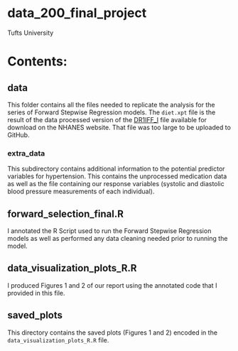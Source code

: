 # data_200_final_project
Tufts University

# Contents:
## data
This folder contains all the files needed to replicate the analysis for the series of Forward Stepwise Regression models. The `diet.xpt` file is the result of the data processed version of the [DR1IFF_I](https://wwwn.cdc.gov/nchs/nhanes/search/datapage.aspx?Component=Dietary&CycleBeginYear=2015) file available for download on the NHANES website. That file was too large to be uploaded to GitHub.

### extra_data
This subdirectory contains additional information to the potential predictor variables for hypertension. This contains the unprocessed medication data as well as the file containing our response variables (systolic and diastolic blood pressure measurements of each individual).

## forward_selection_final.R
I annotated the R Script used to run the Forward Stepwise Regression models as well as performed any data cleaning needed prior to running the model.

## data_visualization_plots_R.R
I produced Figures 1 and 2 of our report using the annotated code that I provided in this file.

## saved_plots
This directory contains the saved plots (Figures 1 and 2) encoded in the `data_visualization_plots_R.R` file.
